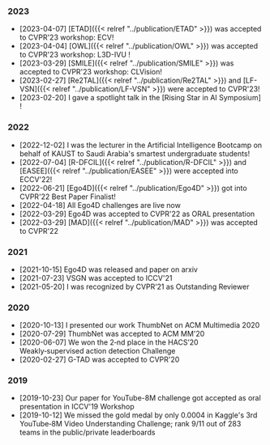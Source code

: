 
### 2023

- [2023-04-07] [ETAD]({{< relref "../publication/ETAD" >}}) was accepted to CVPR'23 workshop: ECV!
- [2023-04-04] [OWL]({{< relref "../publication/OWL" >}}) was accepted to CVPR'23 workshop: L3D-IVU !
- [2023-03-29] [SMILE]({{< relref "../publication/SMILE" >}}) was accepted to CVPR'23 workshop: CLVision!
- [2023-02-27] [Re2TAL]({{< relref "../publication/Re2TAL" >}}) and [LF-VSN]({{< relref "../publication/LF-VSN" >}}) were accepted to CVPR'23!
- [2023-02-20] I gave a spotlight talk in the [Rising Star in AI Symposium] !

### 2022

- [2022-12-02] I was the lecturer in the Artificial Intelligence Bootcamp on behalf of KAUST to Saudi Arabia's smartest undergraduate students!
- [2022-07-04] [R-DFCIL]({{< relref "../publication/R-DFCIL" >}}) and [EASEE]({{< relref "../publication/EASEE" >}}) were accepted into ECCV'22!
- [2022-06-21] [Ego4D]({{< relref "../publication/Ego4D" >}}) got into CVPR'22 Best Paper Finalist!
- [2022-04-18] All Ego4D challenges are live now
- [2022-03-29] Ego4D was accepted to CVPR'22 as ORAL presentation
- [2022-03-29] [MAD]({{< relref "../publication/MAD" >}}) was accepted to CVPR'22

### 2021 
- [2021-10-15] Ego4D was released and paper on arxiv
- [2021-07-23] VSGN was accepted to ICCV'21
- [2021-05-20] I was recognized by CVPR’21 as Outstanding Reviewer

### 2020 
- [2020-10-13] I presented our work ThumbNet on ACM Multimedia 2020
- [2020-07-29] ThumbNet was accepted to ACM MM'20
- [2020-06-07] We won the 2‑nd place in the HACS’20 Weakly‑supervised action detection Challenge
- [2020-02-27] G-TAD was accepted to CVPR'20

### 2019
- [2019-10-23] Our paper for YouTube-8M challenge got accepted as oral presentation in ICCV'19 Workshop
- [2019-10-12] We missed the gold medal by only 0.0004 in Kaggle's 3rd YouTube‑8M Video Understanding Challenge; rank 9/11 out of 283 teams in the public/private leaderboards




